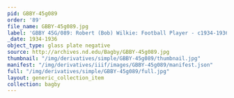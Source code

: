 ```yaml
---
pid: GBBY-45g089
order: '89'
file_name: GBBY-45g089.jpg
label: 'GBBY 45G/089: Robert (Bob) Wilkie: Football Player - c1934-1936'
_date: 1934-1936
object_type: glass plate negative
source: http://archives.nd.edu/Bagby/GBBY-45g089.jpg
thumbnail: "/img/derivatives/simple/GBBY-45g089/thumbnail.jpg"
manifest: "/img/derivatives/iiif/images/GBBY-45g089/manifest.json"
full: "/img/derivatives/simple/GBBY-45g089/full.jpg"
layout: generic_collection_item
collection: bagby
---
```


